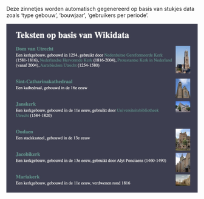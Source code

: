 Deze zinnetjes worden automatisch gegenereerd op basis van stukjes data zoals ‘type gebouw’, ‘bouwjaar’, ‘gebruikers per periode’.

![](screenshot.jpg)
